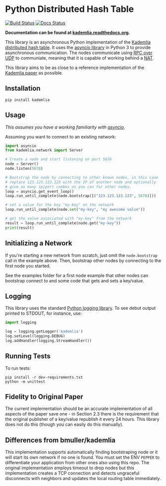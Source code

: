 # Python Distributed Hash Table
[![Build Status](https://secure.travis-ci.org/bmuller/kademlia.png?branch=master)](https://travis-ci.org/bmuller/kademlia)
[![Docs Status](https://readthedocs.org/projects/kademlia/badge/?version=latest)](http://kademlia.readthedocs.org)

**Documentation can be found at [kademlia.readthedocs.org](http://kademlia.readthedocs.org/).**

This library is an asynchronous Python implementation of the [Kademlia distributed hash table](http://en.wikipedia.org/wiki/Kademlia).  It uses the [asyncio library](https://docs.python.org/3/library/asyncio.html) in Python 3 to provide asynchronous communication.  The nodes communicate using [RPC over UDP](https://github.com/bmuller/rpcudp) to communiate, meaning that it is capable of working behind a [NAT](http://en.wikipedia.org/wiki/NAT).

This library aims to be as close to a reference implementation of the [Kademlia paper](http://pdos.csail.mit.edu/~petar/papers/maymounkov-kademlia-lncs.pdf) as possible.

## Installation

```
pip install kademlia
```

## Usage
*This assumes you have a working familiarity with [asyncio](https://docs.python.org/3/library/asyncio.html).*

Assuming you want to connect to an existing network:

```python
import asyncio
from kademlia.network import Server

# Create a node and start listening on port 5678
node = Server()
node.listen(5678)

# Bootstrap the node by connecting to other known nodes, in this case
# replace 123.123.123.123 with the IP of another node and optionally
# give as many ip/port combos as you can for other nodes.
loop = asyncio.get_event_loop()
loop.run_until_complete(node.bootstrap([("123.123.123.123", 5678)]))

# set a value for the key "my-key" on the network
loop.run_until_complete(node.set("my-key", "my awesome value"))

# get the value associated with "my-key" from the network
result = loop.run_until_complete(node.get("my-key"))
print(result)
```

## Initializing a Network
If you're starting a new network from scratch, just omit the `node.bootstrap` call in the example above.  Then, bootstrap other nodes by connecting to the first node you started.

See the examples folder for a first node example that other nodes can bootstrap connect to and some code that gets and sets a key/value.

## Logging
This library uses the standard [Python logging library](https://docs.python.org/3/library/logging.html).  To see debut output printed to STDOUT, for instance, use:

```python
import logging

log = logging.getLogger('kademlia')
log.setLevel(logging.DEBUG)
log.addHandler(logging.StreamHandler())
```

## Running Tests
To run tests:

```
pip install -r dev-requirements.txt
python -m unittest
```

## Fidelity to Original Paper
The current implementation should be an accurate implementation of all aspects of the paper save one - in Section 2.3 there is the requirement that the original publisher of a key/value republish it every 24 hours.  This library does not do this (though you can easily do this manually).

## Differences from bmuller/kademlia
This implementation supports automatically finding bootstraping node or it will start its own network if no one is found. You must set the ENV `PEPPER` to differentiate your application from other ones also using this repo. The original implementation employs timeout to drop nodes but this implementation creates a TCP connection and detects ungraceful disconnects with neighbors and updates the local routing table immediately.
